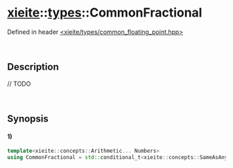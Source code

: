 # [xieite](../../xieite.md)\:\:[types](../../types.md)\:\:CommonFractional
Defined in header [<xieite/types/common_floating_point.hpp>](../../../include/xieite/types/common_floating_point.hpp)

&nbsp;

## Description
// TODO

&nbsp;

## Synopsis
#### 1)
```cpp
template<xieite::concepts::Arithmetic... Numbers>
using CommonFractional = std::conditional_t<xieite::concepts::SameAsAny<long double, Numbers...>, long double, std::conditional_t<xieite::concepts::SameAsAll<float, Numbers...>, float, double>>;
```

